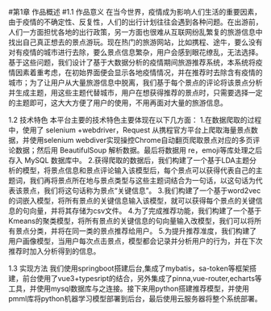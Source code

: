 #第1章 作品概述
#1.1 作品意义
在当今世界，疫情成为影响人们生活的重要因素，由于疫情的不确定性、反复性，人们的出行计划往往会遇到各种问题。在出游前，人们一方面担忧各地的出行政策，另一方面也很难从互联网纷乱繁复的旅游信息中找出自己真正想去的景点游玩。现在热门的旅游网站，比如携程、途牛，要么没有对有疫情的城市进行去除，要么景点信息繁杂，用户会感到眼花缭乱，无法选择。基于这些问题，我们设计了基于大数据分析的疫情期间旅游推荐系统，本系统将疫情因素着重考虑，在初始界面便会显示各地疫情情况，并在推荐时去除含有疫情的城市；为了让用户从大量旅游信息中脱离，我们基于每个景点的评论将该景点分析并生成主题，用这些主题代替城市，用户在想获得推荐的景点时，只需要选择一定的主题即可，这大大方便了用户的使用，不用再面对大量的旅游信息。

1.2 技术特色
本平台主要的技术特色主要体现在以下几方面：
1.在数据爬取的过程中，使用了 selenium +webdriver，Request 从携程官方平台上爬取海量景点数据，并使用selenium webdiver实现操控Chrome自动翻页爬取景点对应的多页评论数据；然后用 BeautifulSoup 解析数据。最后将数据用 re，emoji等库处理之后存入 MySQL 数据库中。
2.获得爬取的数据后，我们构建了一个基于LDA主题分析的模型，将景点信息和景点评论输入该模型后，每个景点可以获得代表自己的主题词，我们再将景点所在地与景点类型与这些主题词结合为一句话，以这句话为代表该景点，我们将这句话称为景点“关键信息”。
3.我们构建了一个基于word2vec的词嵌入模型，将所有景点的关键信息输入该模型，就可以获得每个景点的关键信息的句向量，并将其存储为csv文件。
4.为了完成推荐功能，我们构建了一个基于Kmeans的聚类模型，将所有景点的关键信息的句向量输入改模型，我们可以将所有景点分类，并将在同一类的景点推荐给用户。
5.为提升推荐准度，我们构建了用户画像模型，当用户每次点击景点，模型都会记录并分析用户的行为，并在下次推荐时加入分析得到的信息。

1.3 实现方法
我们使用springboot搭建后台,集成了mybatis，sa-token等框架搭建，前台使用了vue3+typesript的结合，另外集成了pinna,vue-router,echarts等工具，并使用mysql数据库与之连接。接下来用python搭建推荐模型，并使用pmml库将python机器学习模型部署到后台，最后使用云服务器将整个系统部署。


